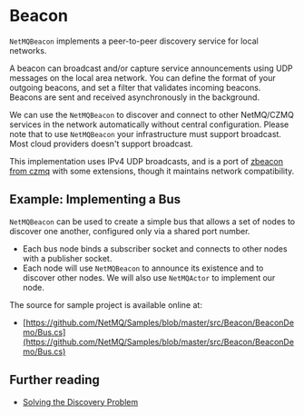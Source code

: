 Beacon
======

`NetMQBeacon` implements a peer-to-peer discovery service for local networks.

A beacon can broadcast and/or capture service announcements using UDP messages on the local area network.
You can define the format of your outgoing beacons, and set a filter that validates incoming beacons.
Beacons are sent and received asynchronously in the background.

We can use the `NetMQBeacon` to discover and connect to other NetMQ/CZMQ services in the network automatically
without central configuration. Please note that to use `NetMQBeacon` your infrastructure must support broadcast.
Most cloud providers doesn't support broadcast.

This implementation uses IPv4 UDP broadcasts, and is a port of [zbeacon from czmq](https://github.com/zeromq/czmq#toc4-425)
with some extensions, though it maintains network compatibility.

## Example: Implementing a Bus

`NetMQBeacon` can be used to create a simple bus that allows a set of nodes
to discover one another, configured only via a shared port number.

* Each bus node binds a subscriber socket and connects to other nodes with a publisher socket.
* Each node will use `NetMQBeacon` to announce its existence and to discover other nodes. We will also use `NetMQActor` to implement our node.

The source for sample project is available online at:

* [https://github.com/NetMQ/Samples/blob/master/src/Beacon/BeaconDemo/Bus.cs](https://github.com/NetMQ/Samples/blob/master/src/Beacon/BeaconDemo/Bus.cs)


## Further reading

* [Solving the Discovery Problem](http://hintjens.com/blog:32)
